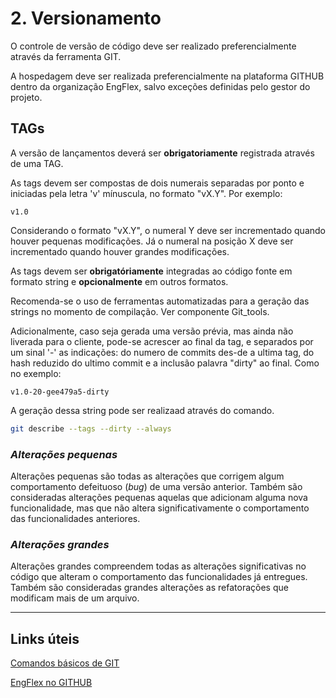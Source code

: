 # 2. Versionamento

O controle de versão de código deve ser realizado preferencialmente através da ferramenta GIT.

A hospedagem deve ser realizada preferencialmente na plataforma GITHUB dentro da organização EngFlex, salvo exceções definidas pelo gestor do projeto.

## TAGs

A versão de lançamentos deverá ser **obrigatoriamente** registrada através de uma TAG.

As tags devem ser compostas de dois numerais separadas por ponto e iniciadas pela letra 'v' mínuscula, no formato "vX.Y". Por exemplo:

    v1.0

Considerando o formato "vX.Y", o numeral Y deve ser incrementado quando houver pequenas modificações. Já o numeral na posição X deve ser incrementado quando houver grandes modificações.

As tags devem ser **obrigatóriamente** integradas ao código fonte em formato string e **opcionalmente** em outros formatos.

Recomenda-se o uso de ferramentas automatizadas para a geração das strings no momento de compilação. Ver componente Git_tools.

Adicionalmente, caso seja gerada uma versão prévia, mas ainda não liverada para o cliente, pode-se acrescer ao final da tag, e separados por um sinal '-' as indicações: do numero de commits des-de a ultima tag, do hash reduzido do ultimo commit e a inclusão palavra "dirty" ao final. Como no exemplo:

    v1.0-20-gee479a5-dirty

A geração dessa string pode ser realizaad através do comando.

```bash
git describe --tags --dirty --always
```

### *Alterações pequenas*

Alterações pequenas são todas as alterações que corrigem algum comportamento defeituoso (*bug*) de uma versão anterior.
Também são consideradas alterações pequenas aquelas que adicionam alguma nova funcionalidade, mas que não altera significativamente o comportamento das funcionalidades anteriores.

### *Alterações grandes*

Alterações grandes compreendem todas as alterações significativas no código que alteram o comportamento das funcionalidades já entregues.
Também são consideradas grandes alterações as refatorações que modificam mais de um arquivo.

---

## Links úteis

[Comandos básicos de GIT](https://education.github.com/git-cheat-sheet-education.pdf)

[EngFlex no GITHUB](https://github.com/EngenhariaTecnoflex)